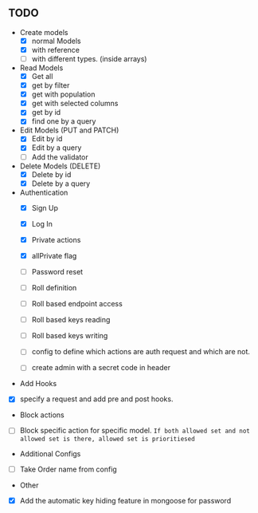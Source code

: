 TODO
--
- Create models
  - [x] normal Models
  - [x] with reference
  - [ ] with different types. (inside arrays)
  
- Read Models
  - [x] Get all
  - [x] get by filter
  - [x] get with population
  - [x] get with selected columns
  - [x] get by id
  - [x] find one by a query

- Edit Models (PUT and PATCH)
  - [x] Edit by id 
  - [x] Edit by a query
  - [ ] Add the validator

- Delete Models (DELETE)
  - [x] Delete by id 
  - [x] Delete by a query
  
- Authentication
  - [x] Sign Up
  - [x] Log In
  - [x] Private actions
  - [x] allPrivate flag
  - [ ] Password reset
  - [ ] Roll definition
  - [ ] Roll based endpoint access
  - [ ] Roll based keys reading
  - [ ] Roll based keys writing
  - [ ] config to define which actions are auth request and which are not.
  - [ ] create admin with a secret code in header
  
  
 - Add Hooks
  - [x] specify a request and add pre and post hooks.
  
 - Block actions
  - [ ] Block specific action for specific model. 
  ``If both allowed set and not allowed set is there, allowed set is prioritiesed``
  
 - Additional Configs
  - [ ] Take Order name from config
  
 - Other
  - [x] Add the automatic key hiding feature in mongoose for password

